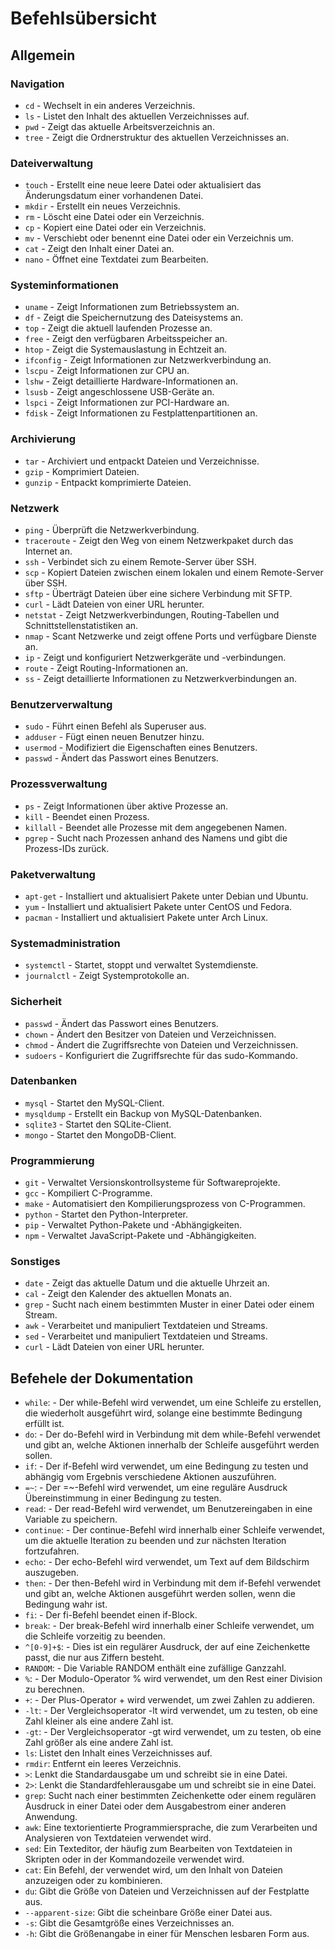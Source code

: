 # Befehlsübersicht

## Allgemein

### Navigation
- `cd` - Wechselt in ein anderes Verzeichnis.
- `ls` - Listet den Inhalt des aktuellen Verzeichnisses auf.
- `pwd` - Zeigt das aktuelle Arbeitsverzeichnis an.
- `tree` - Zeigt die Ordnerstruktur des aktuellen Verzeichnisses an.

### Dateiverwaltung
- `touch` - Erstellt eine neue leere Datei oder aktualisiert das Änderungsdatum einer vorhandenen Datei.
- `mkdir` - Erstellt ein neues Verzeichnis.
- `rm` - Löscht eine Datei oder ein Verzeichnis.
- `cp` - Kopiert eine Datei oder ein Verzeichnis.
- `mv` - Verschiebt oder benennt eine Datei oder ein Verzeichnis um.
- `cat` - Zeigt den Inhalt einer Datei an.
- `nano` - Öffnet eine Textdatei zum Bearbeiten.

### Systeminformationen
- `uname` - Zeigt Informationen zum Betriebssystem an.
- `df` - Zeigt die Speichernutzung des Dateisystems an.
- `top` - Zeigt die aktuell laufenden Prozesse an.
- `free` - Zeigt den verfügbaren Arbeitsspeicher an.
- `htop` - Zeigt die Systemauslastung in Echtzeit an.
- `ifconfig` - Zeigt Informationen zur Netzwerkverbindung an.
- `lscpu` - Zeigt Informationen zur CPU an.
- `lshw` - Zeigt detaillierte Hardware-Informationen an.
- `lsusb` - Zeigt angeschlossene USB-Geräte an.
- `lspci` - Zeigt Informationen zur PCI-Hardware an.
- `fdisk` - Zeigt Informationen zu Festplattenpartitionen an.

### Archivierung
- `tar` - Archiviert und entpackt Dateien und Verzeichnisse.
- `gzip` - Komprimiert Dateien.
- `gunzip` - Entpackt komprimierte Dateien.

### Netzwerk
- `ping` - Überprüft die Netzwerkverbindung.
- `traceroute` - Zeigt den Weg von einem Netzwerkpaket durch das Internet an.
- `ssh` - Verbindet sich zu einem Remote-Server über SSH.
- `scp` - Kopiert Dateien zwischen einem lokalen und einem Remote-Server über SSH.
- `sftp` - Überträgt Dateien über eine sichere Verbindung mit SFTP.
- `curl` - Lädt Dateien von einer URL herunter.
- `netstat` - Zeigt Netzwerkverbindungen, Routing-Tabellen und Schnittstellenstatistiken an.
- `nmap` - Scant Netzwerke und zeigt offene Ports und verfügbare Dienste an.
- `ip` - Zeigt und konfiguriert Netzwerkgeräte und -verbindungen.
- `route` - Zeigt Routing-Informationen an.
- `ss` - Zeigt detaillierte Informationen zu Netzwerkverbindungen an.

### Benutzerverwaltung
- `sudo` - Führt einen Befehl als Superuser aus.
- `adduser` - Fügt einen neuen Benutzer hinzu.
- `usermod` - Modifiziert die Eigenschaften eines Benutzers.
- `passwd` - Ändert das Passwort eines Benutzers.

### Prozessverwaltung
- `ps` - Zeigt Informationen über aktive Prozesse an.
- `kill` - Beendet einen Prozess.
- `killall` - Beendet alle Prozesse mit dem angegebenen Namen.
- `pgrep` - Sucht nach Prozessen anhand des Namens und gibt die Prozess-IDs zurück.

### Paketverwaltung
- `apt-get` - Installiert und aktualisiert Pakete unter Debian und Ubuntu.
- `yum` - Installiert und aktualisiert Pakete unter CentOS und Fedora.
- `pacman` - Installiert und aktualisiert Pakete unter Arch Linux.

### Systemadministration
- `systemctl` - Startet, stoppt und verwaltet Systemdienste.
- `journalctl` - Zeigt Systemprotokolle an.

### Sicherheit

- `passwd` - Ändert das Passwort eines Benutzers.
- `chown` - Ändert den Besitzer von Dateien und Verzeichnissen.
- `chmod` - Ändert die Zugriffsrechte von Dateien und Verzeichnissen.
- `sudoers` - Konfiguriert die Zugriffsrechte für das sudo-Kommando.

### Datenbanken

- `mysql` - Startet den MySQL-Client.
- `mysqldump` - Erstellt ein Backup von MySQL-Datenbanken.
- `sqlite3` - Startet den SQLite-Client.
- `mongo` - Startet den MongoDB-Client.

### Programmierung

- `git` - Verwaltet Versionskontrollsysteme für Softwareprojekte.
- `gcc` - Kompiliert C-Programme.
- `make` - Automatisiert den Kompilierungsprozess von C-Programmen.
- `python` - Startet den Python-Interpreter.
- `pip` - Verwaltet Python-Pakete und -Abhängigkeiten.
- `npm` - Verwaltet JavaScript-Pakete und -Abhängigkeiten.

### Sonstiges

- `date` - Zeigt das aktuelle Datum und die aktuelle Uhrzeit an.
- `cal` - Zeigt den Kalender des aktuellen Monats an.
- `grep` - Sucht nach einem bestimmten Muster in einer Datei oder einem Stream.
- `awk` - Verarbeitet und manipuliert Textdateien und Streams.
- `sed` - Verarbeitet und manipuliert Textdateien und Streams.
- `curl` - Lädt Dateien von einer URL herunter.

## Befehele der Dokumentation
- `while`: - Der while-Befehl wird verwendet, um eine Schleife zu erstellen, die wiederholt ausgeführt wird, solange eine bestimmte Bedingung erfüllt ist.
- `do`: - Der do-Befehl wird in Verbindung mit dem while-Befehl verwendet und gibt an, welche Aktionen innerhalb der Schleife ausgeführt werden sollen.
- `if`: - Der if-Befehl wird verwendet, um eine Bedingung zu testen und abhängig vom Ergebnis verschiedene Aktionen auszuführen.
- `=~`: - Der =~-Befehl wird verwendet, um eine reguläre Ausdruck Übereinstimmung in einer Bedingung zu testen.
- `read`: - Der read-Befehl wird verwendet, um Benutzereingaben in eine Variable zu speichern.
- `continue`: - Der continue-Befehl wird innerhalb einer Schleife verwendet, um die aktuelle Iteration zu beenden und zur nächsten Iteration fortzufahren.
- `echo`: - Der echo-Befehl wird verwendet, um Text auf dem Bildschirm auszugeben.
- `then`: - Der then-Befehl wird in Verbindung mit dem if-Befehl verwendet und gibt an, welche Aktionen ausgeführt werden sollen, wenn die Bedingung wahr ist.
- `fi`: - Der fi-Befehl beendet einen if-Block.
- `break`: - Der break-Befehl wird innerhalb einer Schleife verwendet, um die Schleife vorzeitig zu beenden.
- `^[0-9]+$`: - Dies ist ein regulärer Ausdruck, der auf eine Zeichenkette passt, die nur aus Ziffern besteht.
- `RANDOM`: - Die Variable RANDOM enthält eine zufällige Ganzzahl.
- `%`: - Der Modulo-Operator % wird verwendet, um den Rest einer Division zu berechnen.
- `+`: - Der Plus-Operator + wird verwendet, um zwei Zahlen zu addieren.
- `-lt`: - Der Vergleichsoperator -lt wird verwendet, um zu testen, ob eine Zahl kleiner als eine andere Zahl ist.
- `-gt`: - Der Vergleichsoperator -gt wird verwendet, um zu testen, ob eine Zahl größer als eine andere Zahl ist.
- `ls`: Listet den Inhalt eines Verzeichnisses auf.
- `rmdir`: Entfernt ein leeres Verzeichnis.
- `>`: Lenkt die Standardausgabe um und schreibt sie in eine Datei.
- `2>`: Lenkt die Standardfehlerausgabe um und schreibt sie in eine Datei.
- `grep`: Sucht nach einer bestimmten Zeichenkette oder einem regulären Ausdruck in einer Datei oder dem Ausgabestrom einer anderen Anwendung.
- `awk`: Eine textorientierte Programmiersprache, die zum Verarbeiten und Analysieren von Textdateien verwendet wird.
- `sed`: Ein Texteditor, der häufig zum Bearbeiten von Textdateien in Skripten oder in der Kommandozeile verwendet wird.
- `cat`: Ein Befehl, der verwendet wird, um den Inhalt von Dateien anzuzeigen oder zu kombinieren.
- `du`: Gibt die Größe von Dateien und Verzeichnissen auf der Festplatte aus.
- `--apparent-size`: Gibt die scheinbare Größe einer Datei aus.
- `-s`: Gibt die Gesamtgröße eines Verzeichnisses an.
- `-h`: Gibt die Größenangabe in einer für Menschen lesbaren Form aus.
